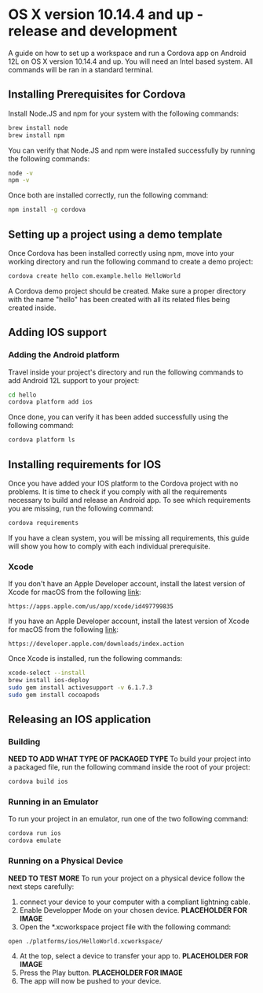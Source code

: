 
# OS X version 10.14.4 and up - release and development

A guide on how to set up a workspace and run a Cordova app on Android 12L on OS X version 10.14.4 and up. You will need an Intel based system. All commands will be ran in a standard terminal.

## Installing Prerequisites for Cordova

Install Node.JS and npm for your system with the following commands:
```bash
brew install node
brew install npm
```

You can verify that Node.JS and npm were installed successfully by running the following commands:
```bash
node -v
npm -v
```

Once both are installed correctly, run the following command:
```bash
npm install -g cordova
```

## Setting up a project using a demo template
Once Cordova has been installed correctly using npm, move into your working directory and run the following command to create a demo project:
```bash
cordova create hello com.example.hello HelloWorld
```

A Cordova demo project should be created. Make sure a proper directory with the name "hello" has been created with all its related files being created inside.

## Adding IOS support

### Adding the Android platform
Travel inside your project's directory and run the following commands to add Android 12L support to your project:
```bash
cd hello
cordova platform add ios
```

Once done, you can verify it has been added successfully using the following command:
```bash
cordova platform ls
```

## Installing requirements for IOS
Once you have added your IOS platform to the Cordova project with no problems. It is time to check if you comply with all the requirements necessary to build and release an Android app. To see which requirements you are missing, run the following command:
```bash
cordova requirements
```

If you have a clean system, you will be missing all requirements, this guide will show you how to comply with each individual prerequisite.

### Xcode
If you don't have an Apple Developer account, install the latest version of Xcode for macOS from the following [link](https://apps.apple.com/us/app/xcode/id497799835):
```none
https://apps.apple.com/us/app/xcode/id497799835
```

If you have an Apple Developer account, install the latest version of Xcode for macOS from the following [link](https://developer.apple.com/downloads/index.action):
```none
https://developer.apple.com/downloads/index.action
```

Once Xcode is installed, run the following commands:
```bash
xcode-select --install
brew install ios-deploy
sudo gem install activesupport -v 6.1.7.3
sudo gem install cocoapods
```

## Releasing an IOS application

### Building
**NEED TO ADD WHAT TYPE OF PACKAGED TYPE**
To build your project into a packaged file,  run the following command inside the root of your project:
```bash
cordova build ios
```

### Running in an Emulator
To run your project in an emulator, run one of the two following command:
```bash
cordova run ios
cordova emulate
```

### Running on a Physical Device

**NEED TO TEST MORE**
To run your project on a physical device follow the next steps carefully:
1. connect your device to your computer with a compliant lightning cable. 
2. Enable Developper Mode on your chosen device. 
**PLACEHOLDER FOR IMAGE**
3. Open the *.xcworkspace project file with the following command:
```bash
open ./platforms/ios/HelloWorld.xcworkspace/
```
4. At the top, select a device to transfer your app to. 
**PLACEHOLDER FOR IMAGE**
5. Press the Play button. 
**PLACEHOLDER FOR IMAGE**
6. The app will now be pushed to your device.
